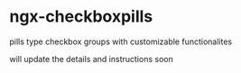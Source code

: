 # ngx-checkboxpills

pills type checkbox groups with customizable functionalites

will update the details and instructions soon

